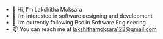 - 👋 Hi, I’m Lakshitha Moksara
- 👀 I’m interested in software designing and development
- 🌱 I’m currently following Bsc in Software Engineering
- 📫 You can reach me at lakshithamoksara123@gmail.com


<!---
LakshithaMoksara2002/LakshithaMoksara2002 is a ✨ special ✨ repository because its `README.md` (this file) appears on your GitHub profile.
You can click the Preview link to take a look at your changes.
--->
